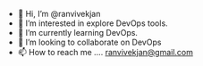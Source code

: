 - 👋 Hi, I’m @ranvivekjan
- 👀 I’m interested in explore DevOps tools.
- 🌱 I’m currently learning DevOps.
- 💞️ I’m looking to collaborate on DevOps
- 📫 How to reach me .... ranvivekjan@gmail.com

<!---
ranvivekjan/ranvivekjan is a ✨ special ✨ repository because its `README.md` (this file) appears on your GitHub profile.
You can click the Preview link to take a look at your changes.
--->
